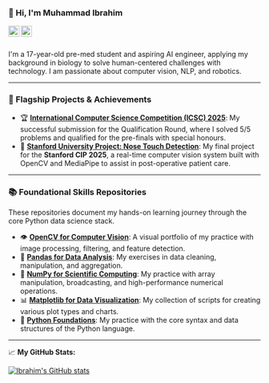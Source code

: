 ### 👋 Hi, I'm Muhammad Ibrahim

<a href="https://www.linkedin.com/in/muhammad-ibrahim-a023ba30b/">
  <img align="left" alt="Ibrahim's LinkedIn" width="22px" src="https://cdn.jsdelivr.net/npm/simple-icons@v3/icons/linkedin.svg" />
</a>
<a href="mailto:m.ibrahimkhan.ai@gmail.com">
  <img align="left" alt="Ibrahim's Email" width="22px" src="https://cdn.jsdelivr.net/npm/simple-icons@v3/icons/gmail.svg" />
</a>

<br />
<br />

I'm a 17-year-old pre-med student and aspiring AI engineer, applying my background in biology to solve human-centered challenges with technology. I am passionate about computer vision, NLP, and robotics.

---

### 🚀 Flagship Projects & Achievements

-   🏆 **[International Computer Science Competition (ICSC) 2025](https://github.com/ibrahimkhank101/ICSC-2025-Qualification-Round)**: My successful submission for the Qualification Round, where I solved 5/5 problems and qualified for the pre-finals with special honours.
-   🧠 **[Stanford University Project: Nose Touch Detection](https://github.com/ibrahimkhank101/nose-touch-detection)**: My final project for the **Stanford CIP 2025**, a real-time computer vision system built with OpenCV and MediaPipe to assist in post-operative patient care.
---

### 📚 Foundational Skills Repositories

These repositories document my hands-on learning journey through the core Python data science stack.

-   👁️ **[OpenCV for Computer Vision](https://github.com/ibrahimkhank101/OpenCV-Computer-Vision-Practice)**: A visual portfolio of my practice with image processing, filtering, and feature detection.
-   🐼 **[Pandas for Data Analysis](https://github.com/ibrahimkhank101/Pandas-Data-Analysis)**: My exercises in data cleaning, manipulation, and aggregation.
-   🔢 **[NumPy for Scientific Computing](https://github.com/ibrahimkhank101/NumPy-Scientific-Computing)**: My practice with array manipulation, broadcasting, and high-performance numerical operations.
-   📊 **[Matplotlib for Data Visualization](https://github.com/ibrahimkhank101/Matplotlib-Data-Visualization)**: My collection of scripts for creating various plot types and charts.
-   🐍 **[Python Foundations](https://github.com/ibrahimkhank101/Python-Foundations-Practice)**: My practice with the core syntax and data structures of the Python language.

---
📈 **My GitHub Stats:**

[![Ibrahim's GitHub stats](https://github-readme-stats.vercel.app/api?username=ibrahimkhank101&show_icons=true&theme=radical)](https://github.com/anuraghazra/github-readme-stats)
